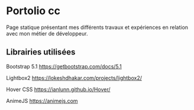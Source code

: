 # Portolio cc
Page statique présentant mes différents travaux et expériences en relation avec mon métier de développeur.
## Librairies utilisées
Bootstrap 5.1
https://getbootstrap.com/docs/5.1

Lightbox2
https://lokeshdhakar.com/projects/lightbox2/

Hover CSS
https://ianlunn.github.io/Hover/

AnimeJS
https://animejs.com